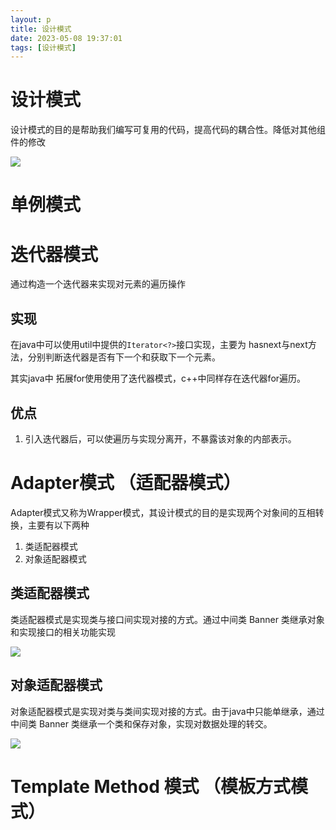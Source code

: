 ```yaml
---
layout: p
title: 设计模式
date: 2023-05-08 19:37:01
tags: [设计模式]
---
```


# 设计模式
设计模式的目的是帮助我们编写可复用的代码，提高代码的耦合性。降低对其他组件的修改

![](https://www.runoob.com/wp-content/uploads/2014/08/the-relationship-between-design-patterns.jpg)

# 单例模式


# 迭代器模式

通过构造一个迭代器来实现对元素的遍历操作

## 实现
在java中可以使用util中提供的`Iterator<?>`接口实现，主要为 hasnext与next方法，分别判断迭代器是否有下一个和获取下一个元素。

其实java中 拓展for使用使用了迭代器模式，c++中同样存在迭代器for遍历。

## 优点
1. 引入迭代器后，可以使遍历与实现分离开，不暴露该对象的内部表示。

# Adapter模式 （适配器模式）

Adapter模式又称为Wrapper模式，其设计模式的目的是实现两个对象间的互相转换，主要有以下两种

1. 类适配器模式
2. 对象适配器模式

## 类适配器模式
类适配器模式是实现类与接口间实现对接的方式。通过中间类 Banner 类继承对象和实现接口的相关功能实现

![](https://pic.liahnu.top/img/202305082019449.png)

## 对象适配器模式
对象适配器模式是实现对类与类间实现对接的方式。由于java中只能单继承，通过中间类 Banner 类继承一个类和保存对象，实现对数据处理的转交。

![](https://pic.liahnu.top/img/202305082020330.png)

# Template Method 模式 （模板方式模式）
